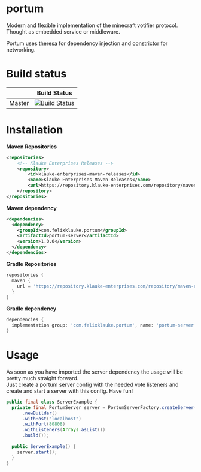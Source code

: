 # portum
Modern and flexible implementation of the minecraft votifier protocol. Thought as embedded service or middleware.

Portum uses [theresa](https://github.com/FelixKlauke/theresa) for dependency injection and 
[constrictor](https://github.com/d3adspace/constrictor) for networking.

# Build status
|             	| Build Status                                                                                                                                              	| 
|-------------	|-----------------------------------------------------------------------------------------------------------------------------------------------------------	|
| Master      	| [![Build Status](https://travis-ci.org/felixklauke/portum.svg?branch=master)](https://travis-ci.org/felixklauke/portum) 	| 

# Installation
**Maven Repositories**

```xml
<repositories>
    <!-- Klauke Enterprises Releases -->
    <repository>
        <id>klauke-enterprises-maven-releases</id>
        <name>Klauke Enterprises Maven Releases</name>
        <url>https://repository.klauke-enterprises.com/repository/maven-releases/</url>
    </repository>
</repositories>
```

**Maven dependency**
```xml
<dependencies>
  <dependency>
    <groupId>com.felixklauke.portum</groupId>
    <artifactId>portum-server</artifactId>
    <version>1.0.0</version>
  </dependency>
</dependencies>
```

**Gradle Repositories**

```groovy
repositories {
  maven {
    url = 'https://repository.klauke-enterprises.com/repository/maven-releases/'
  }
}
```

**Gradle dependency**

```groovy
dependencies {
  implementation group: 'com.felixklauke.portum', name: 'portum-server', version: '1.0.0';
}
```

# Usage

As soon as you have imported the server dependency the usage will be pretty much straight forward.   
Just create a portum server config with the needed vote listeners and create and start a server
with this config. Have fun!

```java
public final class ServerExample {
  private final PortumServer server = PortumServerFactory.createServer(PortumServerConfig
      .newBuilder()
      .withHost("localhost")
      .withPort(80808)
      .withListeners(Arrays.asList())
      .build());
  
  public ServerExample() {
    server.start();
  }
}
```
